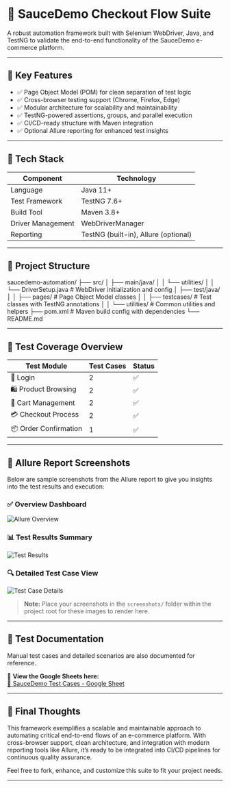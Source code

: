 # 🚀 SauceDemo Checkout Flow Suite

A robust automation framework built with Selenium WebDriver, Java, and TestNG to validate the end-to-end functionality of the SauceDemo e-commerce platform.

---

## 🌟 Key Features

- ✅ Page Object Model (POM) for clean separation of test logic  
- ✅ Cross-browser testing support (Chrome, Firefox, Edge)  
- ✅ Modular architecture for scalability and maintainability  
- ✅ TestNG-powered assertions, groups, and parallel execution  
- ✅ CI/CD-ready structure with Maven integration  
- ✅ Optional Allure reporting for enhanced test insights  

---

## 🧰 Tech Stack

| Component         | Technology               |
|-------------------|--------------------------|
| Language          | Java 11+                 |
| Test Framework    | TestNG 7.6+              |
| Build Tool        | Maven 3.8+               |
| Driver Management | WebDriverManager         |
| Reporting         | TestNG (built-in), Allure (optional) |

---

## 📁 Project Structure

saucedemo-automation/
├── src/
│ ├── main/java/
│ │ └── utilities/
│ │ └── DriverSetup.java # WebDriver initialization and config
│ ├── test/java/
│ │ ├── pages/ # Page Object Model classes
│ │ ├── testcases/ # Test classes with TestNG annotations
│ │ └── utilities/ # Common utilities and helpers
├── pom.xml # Maven build config with dependencies
└── README.md


---

## 🧪 Test Coverage Overview

| Test Module          | Test Cases | Status |
|----------------------|------------|--------|
| 🔐 Login              | 2          | ✅     |
| 🛍️ Product Browsing   | 2          | ✅     |
| 🛒 Cart Management    | 2          | ✅     |
| 💳 Checkout Process   | 2          | ✅     |
| 📦 Order Confirmation | 1          | ✅     |

---

## 📸 Allure Report Screenshots

Below are sample screenshots from the Allure report to give you insights into the test results and execution:

### ✅ Overview Dashboard  
![Allure Overview](screenshots/allure-overview.png)

### 📊 Test Results Summary  
![Test Results](screenshots/allure-results.png)

### 🔍 Detailed Test Case View  
![Test Case Details](screenshots/allure-testcase.png)

> **Note:** Place your screenshots in the `screenshots/` folder within the project root for these images to render here.

---

## 📄 Test Documentation

Manual test cases and detailed scenarios are also documented for reference.

📌 **View the Google Sheets here:**  
[📝 SauceDemo Test Cases - Google Sheet](https://docs.google.com/spreadsheets/d/1Bpq4t8b30ty0PktXZ5iM1AbYcVm0MtKkgeKfkFho8q8/edit?gid=0#gid=0)

---

## 🙌 Final Thoughts

This framework exemplifies a scalable and maintainable approach to automating critical end-to-end flows of an e-commerce platform. With cross-browser support, clean architecture, and integration with modern reporting tools like Allure, it’s ready to be integrated into CI/CD pipelines for continuous quality assurance.

Feel free to fork, enhance, and customize this suite to fit your project needs.

---
